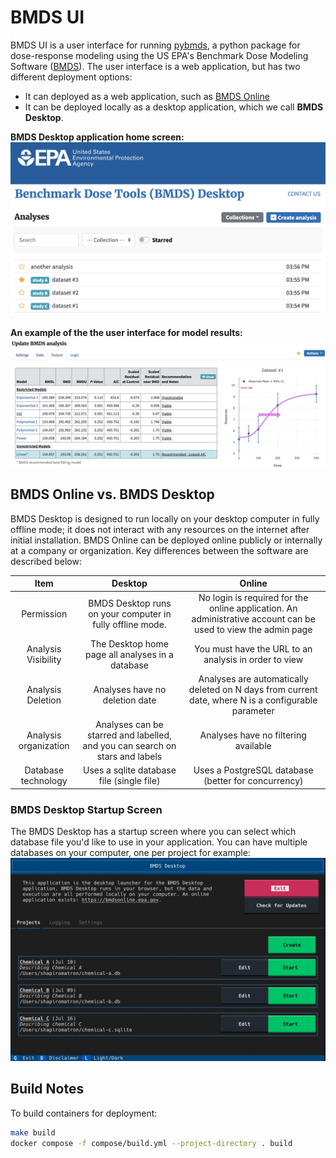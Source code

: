 # BMDS UI

BMDS UI is a user interface for running [pybmds](https://pypi.org/project/pybmds/), a python package for dose-response modeling using the US EPA's Benchmark Dose Modeling Software ([BMDS](https://www.epa.gov/bmds)).  The user interface is a web application, but has two different deployment options:

* It can deployed as a web application, such as [BMDS Online](https://bmdsonline.epa.gov)
* It can be deployed locally as a desktop application, which we call **BMDS Desktop**.

**BMDS Desktop application home screen:**
![](./docs/img/bmds-desktop.jpg)

**An example of the the user interface for model results:**
![](./docs/img/bmds-output.jpg)

## BMDS Online vs. BMDS Desktop

BMDS Desktop is designed to run locally on your desktop computer in fully offline mode; it does not interact with any resources on the internet after initial installation. BMDS Online can be deployed online publicly or internally at a company or organization. Key differences between the software are described below:

**Item**|**Desktop**|**Online**
:-----:|:-----:|:-----:
Permission|BMDS Desktop runs on your computer in fully offline mode.|No login is required for the online application. An administrative account can be used to view the admin page
Analysis Visibility|The Desktop home page all analyses in a database|You must have the URL to an analysis in order to view
Analysis Deletion|Analyses have no deletion date|Analyses are automatically deleted on N days from current date, where N is a configurable parameter
Analysis organization|Analyses can be starred and labelled, and you can search on stars and labels|Analyses have no filtering available
Database technology|Uses a sqlite database file (single file)|Uses a PostgreSQL database (better for concurrency)

### BMDS Desktop Startup Screen

The BMDS Desktop has a startup screen where you can select which database file you'd like to use in your application. You can have multiple databases on your computer, one per project for example:
![](./docs/img/desktop-startup.jpg)

## Build Notes

To build containers for deployment:

```bash
make build
docker compose -f compose/build.yml --project-directory . build
```
